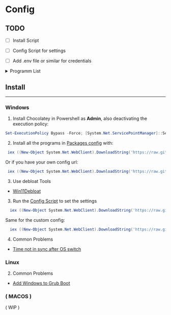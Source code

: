 <h1>Config</h1>

## TODO
- [ ] Install Script
- [ ] Config Script for settings
- [ ] Add .env file or similar for credentials



<details>
<summary>Programm List </summary>

- [ ] Arc browser

### Scripts
- [ ] Vencord

</details>

## Install
---
### Windows

1. Install Chocolatey in Powershell as **Admin**, also deactivating the execution policy:
```powershell
Set-ExecutionPolicy Bypass -Force; [System.Net.ServicePointManager]::SecurityProtocol = [System.Net.ServicePointManager]::SecurityProtocol -bor 3072; iex ((New-Object System.Net.WebClient).DownloadString('https://community.chocolatey.org/install.ps1'))
```

2. Install all the programs in [Packages config](Windows/packages/) with:
```powershell
 iex ((New-Object System.Net.WebClient).DownloadString('https://raw.githubusercontent.com/DotNaos/Config/main/Windows/install.ps1'))
```

Or if you have your own config url:
```powershell
 iex ((New-Object System.Net.WebClient).DownloadString('https://raw.githubusercontent.com/DotNaos/Config/main/Windows/custom_install.ps1'))
```


3. Use debloat Tools

- [Win11Debloat](https://github.com/Raphire/Win11Debloat)



3. Run the [Config Script](Windows/config.ps1) to set the settings
```powershell
  iex ((New-Object System.Net.WebClient).DownloadString('https://raw.githubusercontent.com/DotNaos/Config/main/Windows/config.ps1'))
```

Same for the custom config:
```powershell
  iex ((New-Object System.Net.WebClient).DownloadString('https://raw.githubusercontent.com/DotNaos/Config/main/Windows/custom_config.ps1'))
```

4. Common Problems
- [Time not in sync after OS switch](https://answers.microsoft.com/en-us/windows/forum/all/automatic-windows-resync-time-after-reboot-setup/7a762b13-6a90-4731-9287-bdab328da78c)

### Linux
2. Common Problems
- [Add Windows to Grub Boot](https://youtu.be/xBPn0fF8bTY?si=NY1biG0l_pI7pWGs)

### ( MACOS )
( WIP )
